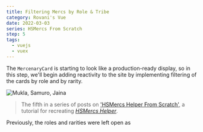 ```yaml
---
title: Filtering Mercs by Role & Tribe
category: Rovani's Vue
date: 2022-03-03
series: HSMercs From Scratch
step: 5
tags:
  - vuejs
  - vuex
---
```


The `MercenaryCard` is starting to look like a production-ready display, so in this step, we'll begin adding reactivity to the site by implementing filtering of the cards by role and by rarity.

![Mukla, Samuro, Jaina](/images/hsmercs-banner-roles.png)

> The fifth in a series of posts on ['HSMercs Helper From Scratch'](/hs-mercs-from-scratch), a tutorial for recreating _[HSMercs Helper](https://hsmercs.rovani.net)_.

Previously, the roles and rarities were left open as 